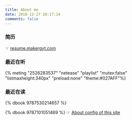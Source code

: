 ```yaml
---
title: About me
date: 2018-12-27 10:17:14
comments: false
---
```

### 简历
☞ [resume.makergyt.com](https://resume.makergyt.com)
### 最近在听

{% meting "2526283537" "netease" "playlist" "mutex:false" "listmaxheight:340px" "preload:none" "theme:#027AFF"%}

### 最近在读
{% dbook 9787530214657 %}

{% dbook 9787101051469 %}
☞ [About config of this site](./config.html)